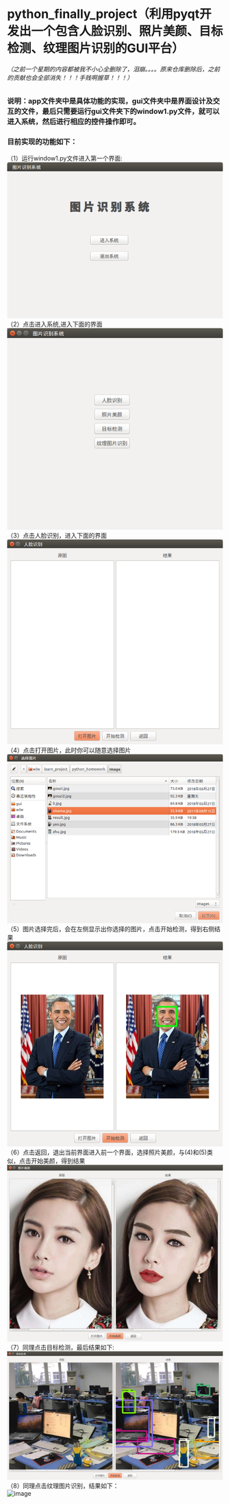 # python_finally_project（利用pyqt开发出一个包含人脸识别、照片美颜、目标检测、纹理图片识别的GUI平台）
###### （之前一个星期的内容都被我不小心全删除了，泪崩。。。。原来仓库删除后，之前的贡献也会全部消失！！！手贱啊握草！！！）

### 说明：app文件夹中是具体功能的实现，gui文件夹中是界面设计及交互的文件，最后只需要运行gui文件夹下的window1.py文件，就可以进入系统，然后进行相应的控件操作即可。
### 目前实现的功能如下：
  （1）运行window1.py文件进入第一个界面:<br>
  ![image](https://github.com/Erikfather/python_finally_project/blob/master/%E8%AF%B4%E6%98%8E%E6%96%87%E4%BB%B6/1.png)<br>
  （2）点击进入系统,进入下面的界面<br>
  ![image](https://github.com/Erikfather/python_finally_project/blob/master/%E8%AF%B4%E6%98%8E%E6%96%87%E4%BB%B6/2.png)<br>
  （3）点击人脸识别，进入下面的界面<br>
  ![image](https://github.com/Erikfather/python_finally_project/blob/master/%E8%AF%B4%E6%98%8E%E6%96%87%E4%BB%B6/2018-06-07%2020-01-00%E5%B1%8F%E5%B9%95%E6%88%AA%E5%9B%BE.png)<br>
  （4）点击打开图片，此时你可以随意选择图片<br>
  ![image](https://github.com/Erikfather/python_finally_project/blob/master/%E8%AF%B4%E6%98%8E%E6%96%87%E4%BB%B6/2018-06-07%2020-01-16%E5%B1%8F%E5%B9%95%E6%88%AA%E5%9B%BE.png)<br>
  （5）图片选择完后，会在左侧显示出你选择的图片，点击开始检测，得到右侧结果<br>
  ![image](https://github.com/Erikfather/python_finally_project/blob/master/%E8%AF%B4%E6%98%8E%E6%96%87%E4%BB%B6/2018-06-07%2019-58-23%E5%B1%8F%E5%B9%95%E6%88%AA%E5%9B%BE.png)<br>
  （6）点击返回，退出当前界面进入前一个界面，选择照片美颜，与(4)和(5)类似，点击开始美颜，得到结果<br>
  ![image](https://github.com/Erikfather/python_finally_project/blob/master/%E8%AF%B4%E6%98%8E%E6%96%87%E4%BB%B6/meiyan.png)<br>
  （7）同理点击目标检测，最后结果如下:<br>
  ![image](https://github.com/Erikfather/python_finally_project/blob/master/%E8%AF%B4%E6%98%8E%E6%96%87%E4%BB%B6/object.png)<br>
  （8）同理点击纹理图片识别，结果如下：<br>
  ![image]()
  
